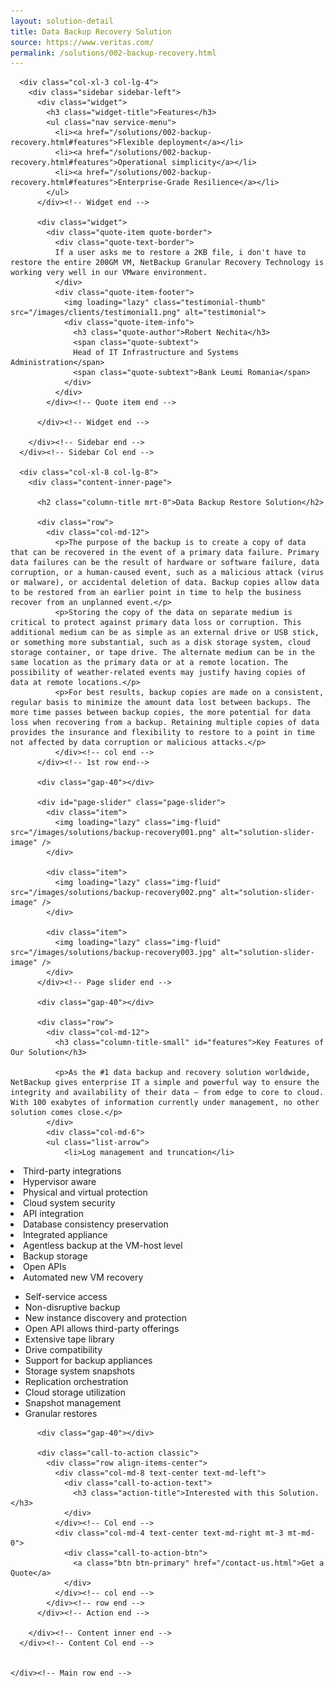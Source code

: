 ```yaml
---
layout: solution-detail
title: Data Backup Recovery Solution
source: https://www.veritas.com/
permalink: /solutions/002-backup-recovery.html
---
```

<section id="main-container" class="main-container">
  <div class="container">
    <div class="row">

      <div class="col-xl-3 col-lg-4">
        <div class="sidebar sidebar-left">
          <div class="widget">
            <h3 class="widget-title">Features</h3>
            <ul class="nav service-menu">
              <li><a href="/solutions/002-backup-recovery.html#features">Flexible deployment</a></li>
              <li><a href="/solutions/002-backup-recovery.html#features">Operational simplicity</a></li>
              <li><a href="/solutions/002-backup-recovery.html#features">Enterprise-Grade Resilience</a></li>
			</ul>
          </div><!-- Widget end -->

          <div class="widget">
            <div class="quote-item quote-border">
              <div class="quote-text-border">
			  If a user asks me to restore a 2KB file, i don't have to restore the entire 200GM VM, NetBackup Granular Recovery Technology is working very well in our VMware environment.
			  </div>
              <div class="quote-item-footer">
                <img loading="lazy" class="testimonial-thumb" src="/images/clients/testimonial1.png" alt="testimonial">
                <div class="quote-item-info">
                  <h3 class="quote-author">Robert Nechita</h3>
                  <span class="quote-subtext">
                  Head of IT Infrastructure and Systems Administration</span>
				  <span class="quote-subtext">Bank Leumi Romania</span>
                </div>
              </div>
            </div><!-- Quote item end -->

          </div><!-- Widget end -->

        </div><!-- Sidebar end -->
      </div><!-- Sidebar Col end -->

      <div class="col-xl-8 col-lg-8">
        <div class="content-inner-page">

          <h2 class="column-title mrt-0">Data Backup Restore Solution</h2>

          <div class="row">
            <div class="col-md-12">
              <p>The purpose of the backup is to create a copy of data that can be recovered in the event of a primary data failure. Primary data failures can be the result of hardware or software failure, data corruption, or a human-caused event, such as a malicious attack (virus or malware), or accidental deletion of data. Backup copies allow data to be restored from an earlier point in time to help the business recover from an unplanned event.</p>
			  <p>Storing the copy of the data on separate medium is critical to protect against primary data loss or corruption. This additional medium can be as simple as an external drive or USB stick, or something more substantial, such as a disk storage system, cloud storage container, or tape drive. The alternate medium can be in the same location as the primary data or at a remote location. The possibility of weather-related events may justify having copies of data at remote locations.</p>
			  <p>For best results, backup copies are made on a consistent, regular basis to minimize the amount data lost between backups. The more time passes between backup copies, the more potential for data loss when recovering from a backup. Retaining multiple copies of data provides the insurance and flexibility to restore to a point in time not affected by data corruption or malicious attacks.</p>
			  </div><!-- col end -->
          </div><!-- 1st row end-->

          <div class="gap-40"></div>

          <div id="page-slider" class="page-slider">
            <div class="item">
              <img loading="lazy" class="img-fluid" src="/images/solutions/backup-recovery001.png" alt="solution-slider-image" />
            </div>

            <div class="item">
              <img loading="lazy" class="img-fluid" src="/images/solutions/backup-recovery002.png" alt="solution-slider-image" />
            </div>
			
			<div class="item">
              <img loading="lazy" class="img-fluid" src="/images/solutions/backup-recovery003.jpg" alt="solution-slider-image" />
            </div>
          </div><!-- Page slider end -->

          <div class="gap-40"></div>

          <div class="row">
            <div class="col-md-12">
              <h3 class="column-title-small" id="features">Key Features of Our Solution</h3>

              <p>As the #1 data backup and recovery solution worldwide, NetBackup gives enterprise IT a simple and powerful way to ensure the integrity and availability of their data – from edge to core to cloud. With 100 exabytes of information currently under management, no other solution comes close.</p>
			</div>
			<div class="col-md-6">
			<ul class="list-arrow">
                <li>Log management and truncation</li>
<li>Third-party integrations</li>
<li>Hypervisor aware</li>
<li>Physical and virtual protection</li>
<li>Cloud system security</li>
<li>API integration</li>
<li>Database consistency preservation</li>
<li>Integrated appliance</li>
<li>Agentless backup at the VM-host level</li>
<li>Backup storage</li>
<li>Open APIs</li>
<li>Automated new VM recovery</li>
              </ul>
			</div>
						<div class="col-md-6">
			<ul class="list-arrow">
<li>Self-service access</li>
<li>Non-disruptive backup</li>
<li>New instance discovery and protection</li>
<li>Open API allows third-party offerings</li>
<li>Extensive tape library</li>
<li>Drive compatibility</li>
<li>Support for backup appliances</li>
<li>Storage system snapshots</li>
<li>Replication orchestration</li>
<li>Cloud storage utilization</li>
<li>Snapshot management</li>
<li>Granular restores</li>
              </ul>
			</div>
          </div>
          <!--2nd row end -->

          <div class="gap-40"></div>

          <div class="call-to-action classic">
            <div class="row align-items-center">
              <div class="col-md-8 text-center text-md-left">
                <div class="call-to-action-text">
                  <h3 class="action-title">Interested with this Solution.</h3>
                </div>
              </div><!-- Col end -->
              <div class="col-md-4 text-center text-md-right mt-3 mt-md-0">
                <div class="call-to-action-btn">
                  <a class="btn btn-primary" href="/contact-us.html">Get a Quote</a>
                </div>
              </div><!-- col end -->
            </div><!-- row end -->
          </div><!-- Action end -->

        </div><!-- Content inner end -->
      </div><!-- Content Col end -->


    </div><!-- Main row end -->
  </div><!-- Conatiner end -->
</section><!-- Main container end -->